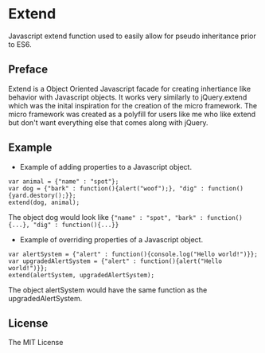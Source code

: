 # Extend
Javascript extend function used to easily allow for pseudo inheritance prior to ES6.

## Preface
Extend is a Object Oriented Javascript facade for creating inhertiance like behavior with Javascript objects.  It works very similarly to jQuery.extend which was the inital inspiration for the creation of the micro framework.  The micro framework was created as a polyfill for users like me who like extend but don't want everything else that comes along with jQuery.

## Example
* Example of adding properties to a Javascript object.
```
var animal = {"name" : "spot"};
var dog = {"bark" : function(){alert("woof");}, "dig" : function(){yard.destory();}};
extend(dog, animal);
```
The object dog would look like ```{"name" : "spot", "bark" : function(){...}, "dig" : function(){...}}```

* Example of overriding properties of a Javascript object.
```
var alertSystem = {"alert" : function(){console.log("Hello world!")}};
var upgradedAlertSystem = {"alert" : function(){alert("Hello world!")}};
extend(alertSystem, upgradedAlertSystem);
```
The object alertSystem would have the same function as the upgradedAlertSystem.

## License
The MIT License